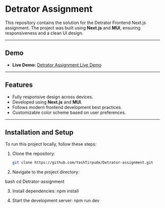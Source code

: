 # Detrator Assignment

This repository contains the solution for the Detrator Frontend Next.js assignment. The project was built using **Next.js** and **MUI**, ensuring responsiveness and a clean UI design.

---

## Demo

- **Live Demo:** [Detrator Assignment Live Demo](https://detrator-assignment-gray.vercel.app/)

---

## Features

- Fully responsive design across devices.
- Developed using **Next.js** and **MUI**.
- Follows modern frontend development best practices.
- Customizable color scheme based on user preferences.

---

## Installation and Setup

To run this project locally, follow these steps:

1. Clone the repository:

   ```bash
   git clone https://github.com/YashTirpude/Detrator-assignment.git
   ```

2. Navigate to the project directory:

bash
cd Detrator-assignment

3. Install dependencies:
   npm install

4. Start the development server:
   npm run dev
